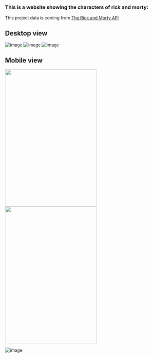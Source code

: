 <h3>
This is a website showing the characters of rick and morty: 
</h3>


This project data is coming from [The Rick and Morty API](https://rickandmortyapi.com/) 


Desktop view
--

![image](https://user-images.githubusercontent.com/34707669/192978065-223af15b-df8f-4997-9000-27e47cd28ec4.png)
![image](https://user-images.githubusercontent.com/34707669/192978501-733c1a83-ef02-4800-b880-1ecd6f183d54.png)
![image](https://user-images.githubusercontent.com/34707669/192978368-d2f8284f-b223-4299-975d-9032e1a50df8.png)


Mobile view
--


<p float="left">
<img src="https://user-images.githubusercontent.com/34707669/192978719-966c9a67-de83-493f-80d6-0a623c9f427a.png" width="300" height="450">
<img src="https://user-images.githubusercontent.com/34707669/192979253-332d2380-5771-40d7-9556-cfba2837417f.png" width="300" height="450">
</p>

![image](https://user-images.githubusercontent.com/34707669/192980245-d12e50e7-76fc-4b6a-8c80-a6d446d37d2c.png)





